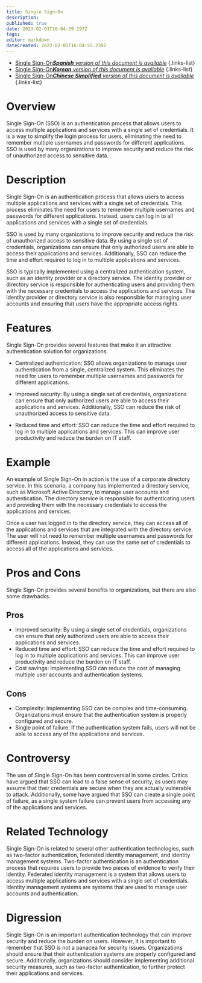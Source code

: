 ```yaml
---
title: Single Sign-On
description: 
published: true
date: 2023-02-01T16:04:59.197Z
tags: 
editor: markdown
dateCreated: 2023-02-01T16:04:55.239Z
---
```


- [Single Sign-On***Spanish** version of this document is available*](/es/Knowledge-base/Dictionary/single-sign-on)
{.links-list}
- [Single Sign-On***Korean** version of this document is available*](/ko/Knowledge-base/Dictionary/single-sign-on)
{.links-list}
- [Single Sign-On***Chinese Simplified** version of this document is available*](/zh/Knowledge-base/Dictionary/single-sign-on)
{.links-list}

# Overview
Single Sign-On (SSO) is an authentication process that allows users to access multiple applications and services with a single set of credentials. It is a way to simplify the login process for users, eliminating the need to remember multiple usernames and passwords for different applications. SSO is used by many organizations to improve security and reduce the risk of unauthorized access to sensitive data.

# Description
Single Sign-On is an authentication process that allows users to access multiple applications and services with a single set of credentials. This process eliminates the need for users to remember multiple usernames and passwords for different applications. Instead, users can log in to all applications and services with a single set of credentials.

SSO is used by many organizations to improve security and reduce the risk of unauthorized access to sensitive data. By using a single set of credentials, organizations can ensure that only authorized users are able to access their applications and services. Additionally, SSO can reduce the time and effort required to log in to multiple applications and services.

SSO is typically implemented using a centralized authentication system, such as an identity provider or a directory service. The identity provider or directory service is responsible for authenticating users and providing them with the necessary credentials to access the applications and services. The identity provider or directory service is also responsible for managing user accounts and ensuring that users have the appropriate access rights.

# Features
Single Sign-On provides several features that make it an attractive authentication solution for organizations. 

* Centralized authentication: SSO allows organizations to manage user authentication from a single, centralized system. This eliminates the need for users to remember multiple usernames and passwords for different applications.

* Improved security: By using a single set of credentials, organizations can ensure that only authorized users are able to access their applications and services. Additionally, SSO can reduce the risk of unauthorized access to sensitive data.

* Reduced time and effort: SSO can reduce the time and effort required to log in to multiple applications and services. This can improve user productivity and reduce the burden on IT staff.

# Example
An example of Single Sign-On in action is the use of a corporate directory service. In this scenario, a company has implemented a directory service, such as Microsoft Active Directory, to manage user accounts and authentication. The directory service is responsible for authenticating users and providing them with the necessary credentials to access the applications and services.

Once a user has logged in to the directory service, they can access all of the applications and services that are integrated with the directory service. The user will not need to remember multiple usernames and passwords for different applications. Instead, they can use the same set of credentials to access all of the applications and services.

# Pros and Cons
Single Sign-On provides several benefits to organizations, but there are also some drawbacks.

## Pros
* Improved security: By using a single set of credentials, organizations can ensure that only authorized users are able to access their applications and services.
* Reduced time and effort: SSO can reduce the time and effort required to log in to multiple applications and services. This can improve user productivity and reduce the burden on IT staff.
* Cost savings: Implementing SSO can reduce the cost of managing multiple user accounts and authentication systems.

## Cons
* Complexity: Implementing SSO can be complex and time-consuming. Organizations must ensure that the authentication system is properly configured and secure.
* Single point of failure: If the authentication system fails, users will not be able to access any of the applications and services.

# Controversy
The use of Single Sign-On has been controversial in some circles. Critics have argued that SSO can lead to a false sense of security, as users may assume that their credentials are secure when they are actually vulnerable to attack. Additionally, some have argued that SSO can create a single point of failure, as a single system failure can prevent users from accessing any of the applications and services.

# Related Technology
Single Sign-On is related to several other authentication technologies, such as two-factor authentication, federated identity management, and identity management systems. Two-factor authentication is an authentication process that requires users to provide two pieces of evidence to verify their identity. Federated identity management is a system that allows users to access multiple applications and services with a single set of credentials. Identity management systems are systems that are used to manage user accounts and authentication.

# Digression
Single Sign-On is an important authentication technology that can improve security and reduce the burden on users. However, it is important to remember that SSO is not a panacea for security issues. Organizations should ensure that their authentication systems are properly configured and secure. Additionally, organizations should consider implementing additional security measures, such as two-factor authentication, to further protect their applications and services.